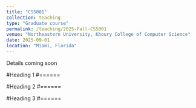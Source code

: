 ```yaml
---
title: "CS5001"
collection: teaching
type: "Graduate course"
permalink: /teaching/2025-Fall-CS5001
venue: "Northeastern University, Khoury College of Computer Science"
date: 2025-09-01
location: "Miami, Florida"
---
```


Details coming soon

#Heading 1
#======

#Heading 2
#======

#Heading 3
#======
